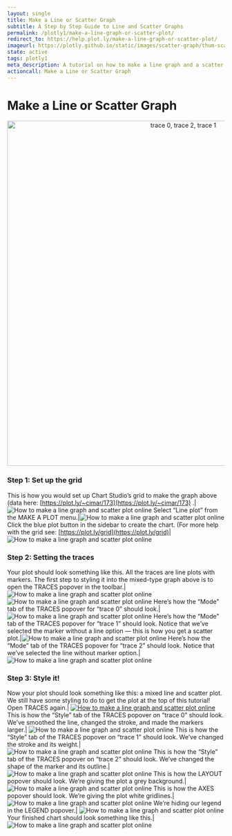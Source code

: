```yaml
---
layout: single
title: Make a Line or Scatter Graph
subtitle: A Step by Step Guide to Line and Scatter Graphs
permalink: /plotly1/make-a-line-graph-or-scatter-plot/
redirect_to: https://help.plot.ly/make-a-line-graph-or-scatter-plot/
imageurl: https://plotly.github.io/static/images/scatter-graph/thum-scatter-graph.png
state: active
tags: plotly1
meta_description: A tutorial on how to make a line graph and a scatter plot online. Chart Studio is the easiest and fastest way to make and share graphs online.
actioncall: Make a Line or Scatter Graph
---
```


# Make a Line or Scatter Graph

<div>
    <a href="https://plot.ly/~cimar/195/" target="_blank" title="trace 0, trace 2, trace 1" style="display: block; text-align: center;"><img src="https://plot.ly/~cimar/195.png" alt="trace 0, trace 2, trace 1" style="max-width: 100%;width: 800px;"  width="800" onerror="this.onerror=null;this.src='https://plot.ly/404.png';"></a>
    <script data-plotly="cimar:195" src="https://plot.ly/embed.js" async></script>
</div>


### Step 1: Set up the grid


This is how you would set up Chart Studio’s grid to make the graph above (data here: [https://plot.ly/~cimar/173](https://plot.ly/~cimar/173) .| ![How to make a line graph and scatter plot online](https://plotly.github.io/static/images/scatter-graph/image16.png)
Select “Line plot” from the MAKE A PLOT menu.|![How to make a line graph and scatter plot online](https://plotly.github.io/static/images/scatter-graph/image02.png)
Click the blue plot button in the sidebar to create the chart.  (For more help with the grid see: [https://plot.ly/grid](https://plot.ly/grid)| ![How to make a line graph and scatter plot online](https://plotly.github.io/static/images/scatter-graph/image13.png)

### Step 2: Setting the traces

Your plot should look something like this. All the traces are line plots with markers. The first step to styling it into the mixed-type graph above is to open the TRACES popover in the toolbar.| ![How to make a line graph and scatter plot online](https://plotly.github.io/static/images/scatter-graph/image12.png) ![How to make a line graph and scatter plot online](https://plotly.github.io/static/images/scatter-graph/image11.png)
Here’s how the “Mode” tab of the TRACES popover for “trace 0” should look.|![How to make a line graph and scatter plot online](https://plotly.github.io/static/images/scatter-graph/image09.png)
Here’s how the “Mode” tab of the TRACES popover for “trace 1” should look. Notice that we’ve selected the marker without a line option &#8212; this is how you get a scatter plot.|![How to make a line graph and scatter plot online](https://plotly.github.io/static/images/scatter-graph/image00.png)
Here’s how the “Mode” tab of the TRACES popover for “trace 2” should look. Notice that we’ve selected the line without marker option.| ![How to make a line graph and scatter plot online](https://plotly.github.io/static/images/scatter-graph/image10.png)

### Step 3: Style it!

Now your plot should look something like this: a mixed line and scatter plot. We still have some styling to do to get the plot at the top of this tutorial! Open TRACES again.| [![How to make a line graph and scatter plot online](https://plotly.github.io/static/images/scatter-graph/image14.png)](https://plotly.github.io/static/images/scatter-graph/image14.png)
This is how the “Style” tab of the TRACES popover on “trace 0” should look. We’ve smoothed the line, changed the stroke, and made the markers larger.| ![How to make a line graph and scatter plot online](https://plotly.github.io/static/images/scatter-graph/image05.png)
This is how the “Style” tab of the TRACES popover on “trace 1” should look. We’ve changed the stroke and its weight.| ![How to make a line graph and scatter plot online](https://plotly.github.io/static/images/scatter-graph/image01.png)
This is how the “Style” tab of the TRACES popover on “trace 2” should look. We’ve changed the shape of the marker and its outline.| ![How to make a line graph and scatter plot online](https://plotly.github.io/static/images/scatter-graph/image03.png)
This is how the LAYOUT popover should look. We’re giving the plot a grey background.| ![How to make a line graph and scatter plot online](https://plotly.github.io/static/images/scatter-graph/image17.png)
This is how the AXES popover should look.  We’re giving the plot white gridlines.| ![How to make a line graph and scatter plot online](https://plotly.github.io/static/images/scatter-graph/image15.png)
We’re hiding our legend in the LEGEND popover.| ![How to make a line graph and scatter plot online](https://plotly.github.io/static/images/scatter-graph/image18.png)
Your finished chart should look something like this.| ![How to make a line graph and scatter plot online](https://plotly.github.io/static/images/scatter-graph/image04.png)
